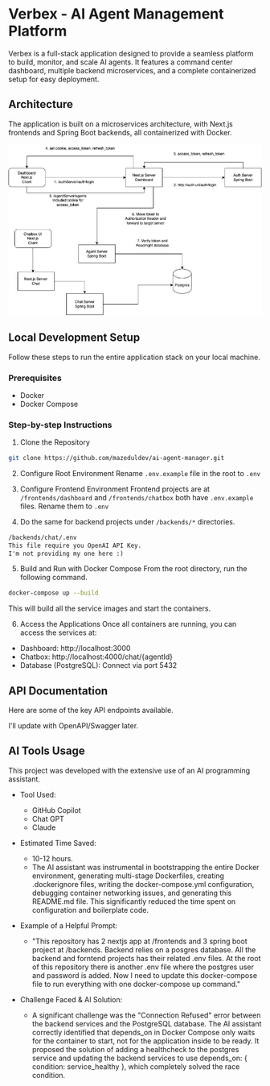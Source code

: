 # Verbex - AI Agent Management Platform

Verbex is a full-stack application designed to provide a seamless platform to build, monitor, and scale AI agents. It features a command center dashboard, multiple backend microservices, and a complete containerized setup for easy deployment.

## Architecture

The application is built on a microservices architecture, with Next.js frontends and Spring Boot backends, all containerized with Docker.

![Architecture diagram](https://github.com/mazeduldev/ai-agent-manager/blob/main/ai-agent-manager.jpg)

## Local Development Setup
Follow these steps to run the entire application stack on your local machine.

### Prerequisites
- Docker
- Docker Compose

### Step-by-step Instructions
1. Clone the Repository
```bash
git clone https://github.com/mazeduldev/ai-agent-manager.git
```

2. Configure Root Environment
Rename `.env.example` file in the root to `.env`

3. Configure Frontend Environment
Frontend projects are at `/frontends/dashboard` and `/frontends/chatbox` both have `.env.example` files. Rename them to `.env`

4. Do the same for backend projects under `/backends/*` directories.
```
/backends/chat/.env
This file require you OpenAI API Key.
I'm not providing my one here :)
```

5. Build and Run with Docker Compose
From the root directory, run the following command.
```bash
docker-compose up --build
```
This will build all the service images and start the containers.

6. Access the Applications
Once all containers are running, you can access the services at:

- Dashboard: http://localhost:3000
- Chatbox: http://localhost:4000/chat/{agentId}
- Database (PostgreSQL): Connect via port 5432

## API Documentation
Here are some of the key API endpoints available.

I'll update with OpenAPI/Swagger later.

## AI Tools Usage
This project was developed with the extensive use of an AI programming assistant.

- Tool Used:
  - GitHub Copilot
  - Chat GPT
  - Claude

- Estimated Time Saved:
  - 10-12 hours.
  - The AI assistant was instrumental in bootstrapping the entire Docker environment, generating multi-stage Dockerfiles, creating .dockerignore files, writing the docker-compose.yml configuration, debugging container networking issues, and generating this README.md file. This significantly reduced the time spent on configuration and boilerplate code.

- Example of a Helpful Prompt:

  - "This repository has 2 nextjs app at /frontends and 3 spring boot project at /backends. Backend relies on a posgres database. All the backend and forntend projects has their related .env files. At the root of this repository there is another .env file where the postgres user and password is added. Now I need to update this docker-compose file to run everything with one docker-compose up command."

- Challenge Faced & AI Solution:
  - A significant challenge was the "Connection Refused" error between the backend services and the PostgreSQL database. The AI assistant correctly identified that depends_on in Docker Compose only waits for the container to start, not for the application inside to be ready. It proposed the solution of adding a healthcheck to the postgres service and updating the backend services to use depends_on: { condition: service_healthy }, which completely solved the race condition.